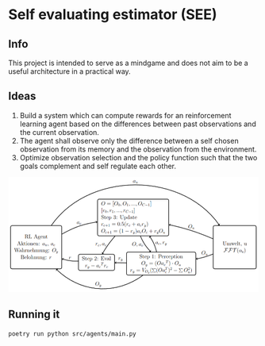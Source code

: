 # Self evaluating estimator (SEE)

## Info

This project is intended to serve as a mindgame and does not aim to be a useful architecture in a practical way.

## Ideas

1. Build a system which can compute rewards for an reinforcement learning agent based on the differences between past observations and the current observation.
2. The agent shall observe only the difference between a self chosen observation from its memory and the observation from the environment.
3. Optimize observation selection and the policy function such that the two goals complement and self regulate each other.

![Self Evaluating Estimator Network](docs/images/SEE.png)

## Running it

`poetry run python src/agents/main.py`